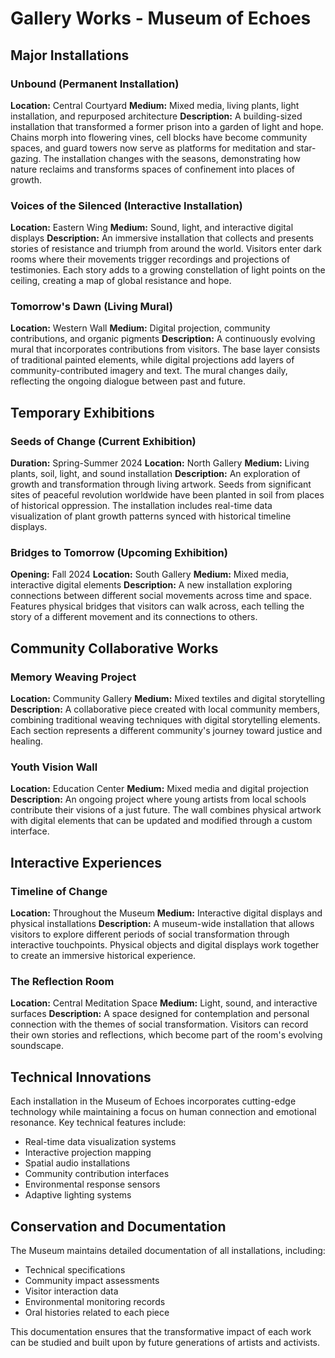 # Gallery Works - Museum of Echoes

## Major Installations

### Unbound (Permanent Installation)

**Location:** Central Courtyard
**Medium:** Mixed media, living plants, light installation, and repurposed architecture
**Description:** A building-sized installation that transformed a former prison into a garden of light and hope. Chains morph into flowering vines, cell blocks have become community spaces, and guard towers now serve as platforms for meditation and star-gazing. The installation changes with the seasons, demonstrating how nature reclaims and transforms spaces of confinement into places of growth.

### Voices of the Silenced (Interactive Installation)

**Location:** Eastern Wing
**Medium:** Sound, light, and interactive digital displays
**Description:** An immersive installation that collects and presents stories of resistance and triumph from around the world. Visitors enter dark rooms where their movements trigger recordings and projections of testimonies. Each story adds to a growing constellation of light points on the ceiling, creating a map of global resistance and hope.

### Tomorrow's Dawn (Living Mural)

**Location:** Western Wall
**Medium:** Digital projection, community contributions, and organic pigments
**Description:** A continuously evolving mural that incorporates contributions from visitors. The base layer consists of traditional painted elements, while digital projections add layers of community-contributed imagery and text. The mural changes daily, reflecting the ongoing dialogue between past and future.

## Temporary Exhibitions

### Seeds of Change (Current Exhibition)

**Duration:** Spring-Summer 2024
**Location:** North Gallery
**Medium:** Living plants, soil, light, and sound installation
**Description:** An exploration of growth and transformation through living artwork. Seeds from significant sites of peaceful revolution worldwide have been planted in soil from places of historical oppression. The installation includes real-time data visualization of plant growth patterns synced with historical timeline displays.

### Bridges to Tomorrow (Upcoming Exhibition)

**Opening:** Fall 2024
**Location:** South Gallery
**Medium:** Mixed media, interactive digital elements
**Description:** A new installation exploring connections between different social movements across time and space. Features physical bridges that visitors can walk across, each telling the story of a different movement and its connections to others.

## Community Collaborative Works

### Memory Weaving Project

**Location:** Community Gallery
**Medium:** Mixed textiles and digital storytelling
**Description:** A collaborative piece created with local community members, combining traditional weaving techniques with digital storytelling elements. Each section represents a different community's journey toward justice and healing.

### Youth Vision Wall

**Location:** Education Center
**Medium:** Mixed media and digital projection
**Description:** An ongoing project where young artists from local schools contribute their visions of a just future. The wall combines physical artwork with digital elements that can be updated and modified through a custom interface.

## Interactive Experiences

### Timeline of Change

**Location:** Throughout the Museum
**Medium:** Interactive digital displays and physical installations
**Description:** A museum-wide installation that allows visitors to explore different periods of social transformation through interactive touchpoints. Physical objects and digital displays work together to create an immersive historical experience.

### The Reflection Room

**Location:** Central Meditation Space
**Medium:** Light, sound, and interactive surfaces
**Description:** A space designed for contemplation and personal connection with the themes of social transformation. Visitors can record their own stories and reflections, which become part of the room's evolving soundscape.

## Technical Innovations

Each installation in the Museum of Echoes incorporates cutting-edge technology while maintaining a focus on human connection and emotional resonance. Key technical features include:

- Real-time data visualization systems
- Interactive projection mapping
- Spatial audio installations
- Community contribution interfaces
- Environmental response sensors
- Adaptive lighting systems

## Conservation and Documentation

The Museum maintains detailed documentation of all installations, including:

- Technical specifications
- Community impact assessments
- Visitor interaction data
- Environmental monitoring records
- Oral histories related to each piece

This documentation ensures that the transformative impact of each work can be studied and built upon by future generations of artists and activists.
